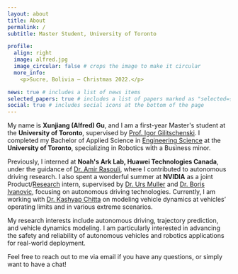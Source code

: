 ```yaml
---
layout: about
title: About
permalink: /
subtitle: Master Student, University of Toronto

profile:
  align: right
  image: alfred.jpg
  image_circular: false # crops the image to make it circular
  more_info:
    <p>Sucre, Bolivia – Christmas 2022.</p>

news: true # includes a list of news items
selected_papers: true # includes a list of papers marked as "selected={true}"
social: true # includes social icons at the bottom of the page
---
```


<!-- Write your biography here. Tell the world about yourself. Link to your favorite [subreddit](http://reddit.com). You can put a picture in, too. The code is already in, just name your picture `prof_pic.jpg` and put it in the `img/` folder.

Put your address / P.O. box / other info right below your picture. You can also disable any of these elements by editing `profile` property of the YAML header of your `_pages/about.md`. Edit `_bibliography/papers.bib` and Jekyll will render your [publications page](/al-folio/publications/) automatically.

Link to your social media connections, too. This theme is set up to use [Font Awesome icons](https://fontawesome.com/) and [Academicons](https://jpswalsh.github.io/academicons/), like the ones below. Add your Facebook, Twitter, LinkedIn, Google Scholar, or just disable all of them. -->

My name is **Xunjiang (Alfred) Gu**, and I am a first-year Master's student at the **University of Toronto**, supervised by [Prof. Igor Gilitschenski](https://www.gilitschenski.org/igor/). I completed my Bachelor of Applied Science in [Engineering Science](https://discover.engineering.utoronto.ca/programs/engineering-programs/engineering-science/) at the **University of Toronto**, specializing in Robotics with a Business minor.

Previously, I interned at **Noah's Ark Lab, Huawei Technologies Canada**, under the guidance of [Dr. Amir Rasouli](https://aras62.github.io/), where I contributed to autonomous driving research. I also spent a wonderful summer at **NVIDIA** as a joint Product/[Research](https://research.nvidia.com/labs/avg/) intern, supervised by [Dr. Urs Muller](https://www.linkedin.com/in/ursmuller/) and [Dr. Boris Ivanovic](https://www.borisivanovic.com/), focusing on autonomous driving technologies. Currently, I am working with [Dr. Kashyap Chitta](https://kashyap7x.github.io/) on modeling vehicle dynamics at vehicles’ operating limits and in various extreme scenarios. 

My research interests include autonomous driving, trajectory prediction, and vehicle dynamics modeling. I am particularly interested in advancing the safety and reliability of autonomous vehicles and robotics applications for real-world deployment.

Feel free to reach out to me via email if you have any questions, or simply want to have a chat!

